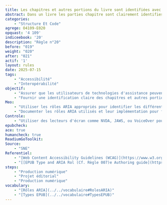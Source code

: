 ```yaml
---
title: Les chapitres et autres portions du livre sont identifiées avec les Role ARIA et types EPUB
abstract: Dans un livre les parties chapitre sont clairement identifies visuellement garce a des styles différents. Pour les personnes qui utilisent des technologies d’assistance, il est nécessaire de donner cette information sous forme informatique à l’aide des arguments correspondants qui sont les types EPUB et roles ARIA. C'est aussi une information utile le jour où vous souhaiterez mettre à jour votre contenu ou le publier dans un format plus récent ou différent.
categories: 
    - "Structure Et Code"
agrege: O4109-E020
opquast: '4 109'
indiceebook: '20'
description: "Règle n°20"   
before: "019"
weight: "020"
after: "021"
actif: '1'
layout: rules
date: 2025-07-15
tags: 
    - "Accessibilité"
    - "Interopérabilité"
objectif: 
    - "Assurer que les utilisateurs de technologies d'assistance peuvent naviguer et comprendre la structure du livre."
    - "Fournir une identification claire des chapitres et autres portions du livre."
Meo: 
    - "Utiliser les rôles ARIA appropriés pour identifier les différentes sections du livre, comme les chapitres"
    - "Documenter les rôles ARIA utilisés et leur implémentation pour faciliter la maintenance et les futures mises à jour."
Controle: 
    - "Utiliser des lecteurs d'écran comme NVDA, JAWS, ou VoiceOver pour naviguer dans le livre et vérifier que les sections sont correctement identifiées."
epubcheck: 
ace: true
humancheck: true
ReadiumGoToolkit: 
Source: 
    - "SNE"
Referentiel: 
    - "[Web Content Accessibility Guidelines (WCAG)](https://www.w3.org/WAI/standards-guidelines/wcag/)"
    - "[[EPUB Type and ARIA Rol (Cf. Règle 007)e Authoring guide](https://w3c.github.io/epub-specs/epub33/epub-aria-authoring/)]"
steps: 
    - "Production numérique"
    - "Projet éditorial"
    - "Production numérique"
vocabulary: 
    - "[Rôles ARIA](../../vocabulaire#RolesARIA)"
    - "[Types EPUB](../../vocabulaire#TypesEPUB)"
---
```




